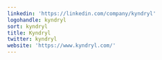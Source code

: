 ```yaml
---
linkedin: 'https://linkedin.com/company/kyndryl'
logohandle: kyndryl
sort: kyndryl
title: Kyndryl
twitter: kyndryl
website: 'https://www.kyndryl.com/'
---
```

